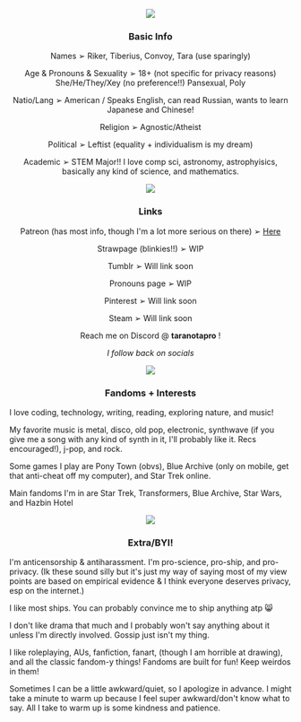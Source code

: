 <p align="center"><img src="https://github.com/user-attachments/assets/c7be18a1-9d8f-42d6-a0a9-74a65e615420"></p>
<!--Section 1-->
<h3 align="center"><strong>Basic Info</strong></h3>
<p align="center">Names ➢ Riker, Tiberius, Convoy, Tara (use sparingly)</p>
<p align="center">Age & Pronouns & Sexuality ➢ 18+ (not specific for privacy reasons) She/He/They/Xey (no preference!!) Pansexual, Poly</p>
<p align="center">Natio/Lang ➢ American / Speaks English, can read Russian, wants to learn Japanese and Chinese!</p>
<p align="center">Religion ➢ Agnostic/Atheist</p>
<p align="center">Political ➢ Leftist (equality + individualism is my dream)</p>
<p align="center">Academic ➢ STEM Major!! I love comp sci, astronomy, astrophyisics, basically any kind of science, and mathematics.</p>
<p align="center"><img src="https://github.com/user-attachments/assets/7b1cd04a-049a-4561-a231-8e4046f8bcfd"></p>
<!--Section 2-->
<h3 align="center"><strong>Links</strong></h3>
<p align="center">Patreon (has most info, though I'm a lot more serious on there) ➢ <a href="https://www.patreon.com/c/mcspirk/about" rel="nofollow">Here</a></p>
<p align="center">Strawpage (blinkies!!) ➢ WIP</p>
<p align="center">Tumblr ➢ Will link soon</p>
<p align="center">Pronouns page ➢ WIP</p>
<p align="center">Pinterest ➢ Will link soon</p>
<p align="center">Steam ➢ Will link soon</p>
<p align="center">Reach me on Discord @ <strong>taranotapro</strong> !</p>
<p align="center"><em>I follow back on socials</em></p>
<p align="center"><img src="https://github.com/user-attachments/assets/7b1cd04a-049a-4561-a231-8e4046f8bcfd"></p>
<!--Section 3-->
<h3 align="center"><strong>Fandoms + Interests</strong></h3>
<p>I love coding, technology, writing, reading, exploring nature, and music!</p>
<p>My favorite music is metal, disco, old pop, electronic, synthwave (if you give me a song with any kind of synth in it, I'll probably like it. Recs encouraged!), j-pop, and rock.</p>
<p>Some games I play are Pony Town (obvs), Blue Archive (only on mobile, get that anti-cheat off my computer), and Star Trek online.</p>
<p>Main fandoms I'm in are Star Trek, Transformers, Blue Archive, Star Wars, and Hazbin Hotel</p>
<p align="center"><img src="https://github.com/user-attachments/assets/7b1cd04a-049a-4561-a231-8e4046f8bcfd"></p>
<!--Section 4-->
<h3 align="center"><strong>Extra/BYI!</strong></h3>
<p>I'm anticensorship & antiharassment. I'm pro-science, pro-ship, and pro-privacy. (Ik these sound silly but it's just my way of saying most of my view points are based on empirical evidence & I think everyone deserves privacy, esp on the internet.)</p>
<p>I like most ships. You can probably convince me to ship anything atp 😸</p>
<p>I don't like drama that much and I probably won't say anything about it unless I'm directly involved. Gossip just isn't my thing.</p>
<p>I like roleplaying, AUs, fanfiction, fanart, (though I am horrible at drawing), and all the classic fandom-y things! Fandoms are built for fun! Keep weirdos in them!</p>
<p>Sometimes I can be a little awkward/quiet, so I apologize in advance. I might take a minute to warm up because I feel super awkward/don't know what to say. All I take to warm up is some kindness and patience.</p>

<!--
**mcspirker/mcspirker** is a ✨ _special_ ✨ repository because its `README.md` (this file) appears on your GitHub profile.

Here are some ideas to get you started:

- 🔭 I’m currently working on ...
- 🌱 I’m currently learning ...
- 👯 I’m looking to collaborate on ...
- 🤔 I’m looking for help with ...
- 💬 Ask me about ...
- 📫 How to reach me: ...
- 😄 Pronouns: ...
- ⚡ Fun fact: ...
-->
